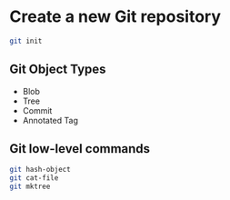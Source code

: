 # Create a new Git repository

   ```sh
   git init
   ```

## Git Object Types
- Blob
- Tree
- Commit
- Annotated Tag

## Git low-level commands

   ```sh
   git hash-object
   git cat-file
   git mktree
   ```
